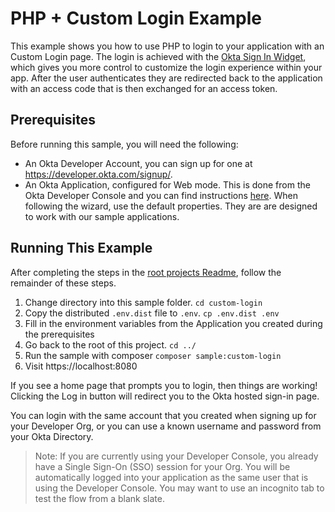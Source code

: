 # PHP + Custom Login Example
This example shows you how to use PHP to login to your application with an Custom Login page.  The login is achieved with the [Okta Sign In Widget][], which gives you more control to customize the login experience within your app.  After the user authenticates they are redirected back to the application with an access code that is then exchanged for an access token.

## Prerequisites

Before running this sample, you will need the following:

* An Okta Developer Account, you can sign up for one at https://developer.okta.com/signup/.
* An Okta Application, configured for Web mode. This is done from the Okta Developer Console and you can find instructions [here][OIDC WEB Setup Instructions].  When following the wizard, use the default properties.  They are are designed to work with our sample applications.

## Running This Example
After completing the steps in the [root projects Readme][], follow the remainder of these steps.

1. Change directory into this sample folder. `cd custom-login`
2. Copy the distributed `.env.dist` file to `.env`.  `cp .env.dist .env`
3. Fill in the environment variables from the Application you created during the prerequisites
4. Go back to the root of this project. `cd ../`
5. Run the sample with composer `composer sample:custom-login`
6. Visit https://localhost:8080

If you see a home page that prompts you to login, then things are working! Clicking the Log in button will redirect you to the Okta hosted sign-in page.

You can login with the same account that you created when signing up for your Developer Org, or you can use a known username and password from your Okta Directory.

> Note: If you are currently using your Developer Console, you already have a Single Sign-On (SSO) session for your Org. You will be automatically logged into your application as the same user that is using the Developer Console. You may want to use an incognito tab to test the flow from a blank slate.


[Okta Sign In Widget]: https://github.com/okta/okta-signin-widget
[OIDC WEB Setup Instructions]: https://developer.okta.com/authentication-guide/implementing-authentication/auth-code#1-setting-up-your-application
[root projects readme]: README.md#installing